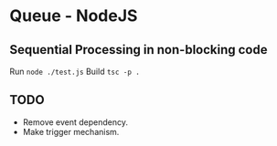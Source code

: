 # Queue - NodeJS

## Sequential Processing in non-blocking code

Run `node ./test.js`
Build `tsc -p .`

## TODO

-   Remove event dependency.
-   Make trigger mechanism.
